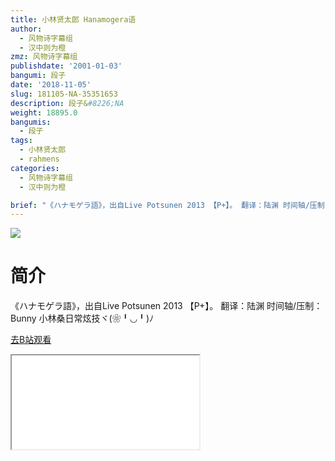 ```yaml
---
title: 小林贤太郎 Hanamogera语
author:
  - 风物诗字幕组
  - 汉中则为橙
zmz: 风物诗字幕组
publishdate: '2001-01-03'
bangumi: 段子
date: '2018-11-05'
slug: 181105-NA-35351653
description: 段子&#8226;NA
weight: 18895.0
bangumis:
  - 段子
tags:
  - 小林贤太郎
  - rahmens
categories:
  - 风物诗字幕组
  - 汉中则为橙

brief: "《ハナモゲラ語》，出自Live Potsunen 2013 【P+】。 翻译：陆渊 时间轴/压制：Bunny 小林桑日常炫技ヾ(❀╹◡╹)ﾉ"
---
```

![](https://i.imgur.com/0XIuXOn.jpg)
# 简介  
《ハナモゲラ語》，出自Live Potsunen 2013 【P+】。
翻译：陆渊 时间轴/压制：Bunny
小林桑日常炫技ヾ(❀╹◡╹)ﾉ  

[去B站观看](https://www.bilibili.com/video/av35351653/)
<div class ="resp-container"><iframe class="testiframe" src="//player.bilibili.com/player.html?aid=35351653"", scrolling="no", allowfullscreen="true" > </iframe></div> 
